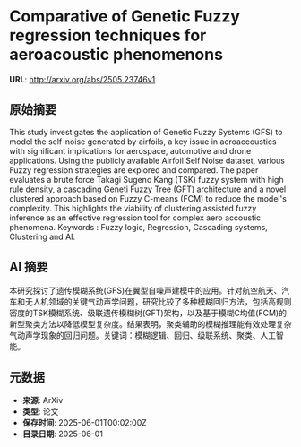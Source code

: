 # Comparative of Genetic Fuzzy regression techniques for aeroacoustic phenomenons

**URL**: http://arxiv.org/abs/2505.23746v1

## 原始摘要

This study investigates the application of Genetic Fuzzy Systems (GFS) to
model the self-noise generated by airfoils, a key issue in aeroaccoustics with
significant implications for aerospace, automotive and drone applications.
Using the publicly available Airfoil Self Noise dataset, various Fuzzy
regression strategies are explored and compared. The paper evaluates a brute
force Takagi Sugeno Kang (TSK) fuzzy system with high rule density, a cascading
Geneti Fuzzy Tree (GFT) architecture and a novel clustered approach based on
Fuzzy C-means (FCM) to reduce the model's complexity. This highlights the
viability of clustering assisted fuzzy inference as an effective regression
tool for complex aero accoustic phenomena. Keywords : Fuzzy logic, Regression,
Cascading systems, Clustering and AI.


## AI 摘要

本研究探讨了遗传模糊系统(GFS)在翼型自噪声建模中的应用。针对航空航天、汽车和无人机领域的关键气动声学问题，研究比较了多种模糊回归方法，包括高规则密度的TSK模糊系统、级联遗传模糊树(GFT)架构，以及基于模糊C均值(FCM)的新型聚类方法以降低模型复杂度。结果表明，聚类辅助的模糊推理能有效处理复杂气动声学现象的回归问题。关键词：模糊逻辑、回归、级联系统、聚类、人工智能。

## 元数据

- **来源**: ArXiv
- **类型**: 论文
- **保存时间**: 2025-06-01T00:02:00Z
- **目录日期**: 2025-06-01
